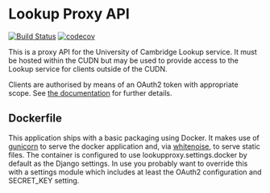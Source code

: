 # Lookup Proxy API

[![Build
Status](https://travis-ci.org/uisautomation/lookupproxy.svg?branch=master)](https://travis-ci.org/uisautomation/lookupproxy)
[![codecov](https://codecov.io/gh/uisautomation/lookupproxy/branch/master/graph/badge.svg)](https://codecov.io/gh/uisautomation/lookupproxy)

This is a proxy API for the University of Cambridge Lookup service. It must be
hosted within the CUDN but may be used to provide access to the Lookup service
for clients outside of the CUDN.

Clients are authorised by means of an OAuth2 token with appropriate scope. See
[the documentation](https://uisautomation.github.io/lookupproxy) for further
details.

## Dockerfile

This application ships with a basic packaging using Docker. It makes use of
[gunicorn](http://gunicorn.org/) to serve the docker application and, via
[whitenoise](http://whitenoise.evans.io/en/stable/), to serve static files. The
container is configured to use lookupproxy.settings.docker by default as the
Django settings. In use you probably want to override this with a settings
module which includes at least the OAuth2 configuration and SECRET_KEY setting.

